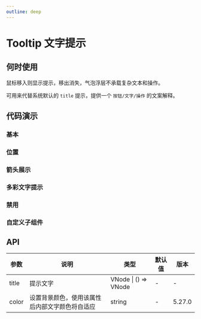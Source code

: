 ```yaml
---
outline: deep
---
```


# Tooltip 文字提示

## 何时使用

鼠标移入则显示提示，移出消失，气泡浮层不承载复杂文本和操作。

可用来代替系统默认的 `title` 提示，提供一个 `按钮/文字/操作` 的文案解释。

## 代码演示

### 基本

<!-- <demo vue="tooltip/basic.vue"></demo> -->

### 位置

<demo vue="tooltip/placement.vue"></demo>

### 箭头展示

<demo vue="tooltip/arrow.vue"></demo>

### 多彩文字提示

<demo vue="tooltip/colorful.vue"></demo>

### 禁用

<demo vue="tooltip/disabled.vue"></demo>

### 自定义子组件

<demo vue="tooltip/wrap-custom-component.vue"></demo>

## API

| 参数  | 说明                                           | 类型                 | 默认值 | 版本   |
| ----- | ---------------------------------------------- | -------------------- | ------ | ------ |
| title | 提示文字                                       | VNode \| () => VNode | -      | -      |
| color | 设置背景颜色，使用该属性后内部文字颜色将自适应 | string               | -      | 5.27.0 |
